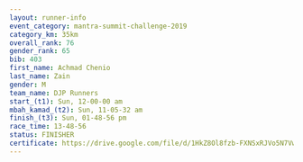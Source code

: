 ```yaml
---
layout: runner-info 
event_category: mantra-summit-challenge-2019 
category_km: 35km 
overall_rank: 76
gender_rank: 65
bib: 403
first_name: Achmad Chenio
last_name: Zain
gender: M
team_name: DJP Runners
start_(t1): Sun, 12-00-00 am
mbah_kamad_(t2): Sun, 11-05-32 am
finish_(t3): Sun, 01-48-56 pm
race_time: 13-48-56
status: FINISHER
certificate: https://drive.google.com/file/d/1HkZ8Ol8fzb-FXNSxRJVo5N7VwiNaoPcn/view?usp=sharing
---
```

